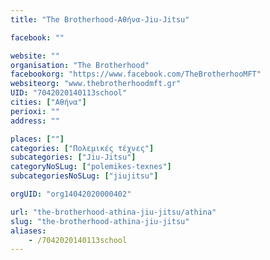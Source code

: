 ```yaml
---
title: "The Brotherhood-Αθήνα-Jiu-Jitsu"

facebook: ""

website: ""
organisation: "The Brotherhood"
facebookorg: "https://www.facebook.com/TheBrotherhooMFT"
websiteorg: "www.thebrotherhoodmft.gr"
UID: "7042020140113school"
cities: ["Αθήνα"]
perioxi: ""
address: ""

places: [""]
categories: ["Πολεμικές τέχνες"]
subcategories: ["Jiu-Jitsu"]
categoryNoSLug: ["polemikes-texnes"]
subcategoriesNoSLug: ["jiujitsu"]

orgUID: "org14042020000402"

url: "the-brotherhood-athina-jiu-jitsu/athina"
slug: "the-brotherhood-athina-jiu-jitsu"
aliases:
    - /7042020140113school
---
```





